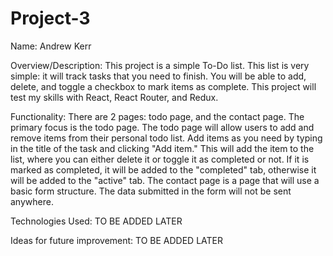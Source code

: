 # Project-3

Name: Andrew Kerr

Overview/Description: This project is a simple To-Do list. This list is very simple: it will track tasks that you need to 
finish. You will be able to add, delete, and toggle a checkbox to mark items as complete. This project will test my skills with React,
React Router, and Redux.

Functionality: There are 2 pages: todo page, and the contact page. The primary focus is the todo page. The todo page will allow users to add and remove items from their personal todo list. Add items as you need by typing in the title of the task and clicking "Add item." This will add the item to the list, where you can either delete it or toggle it as completed or not. If it is marked as completed, it will be added to the "completed" tab, otherwise it will be added to the "active" tab. The contact page is a page that will use a basic form structure. The data submitted in the form will not be sent anywhere.

Technologies Used: TO BE ADDED LATER

Ideas for future improvement: TO BE ADDED LATER


